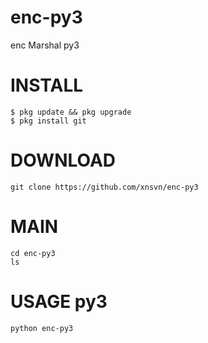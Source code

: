 # enc-py3
enc Marshal py3
# INSTALL
```
$ pkg update && pkg upgrade
$ pkg install git
```
# DOWNLOAD
```
git clone https://github.com/xnsvn/enc-py3
```
# MAIN
```
cd enc-py3
ls
```
# USAGE py3
```
python enc-py3
```
